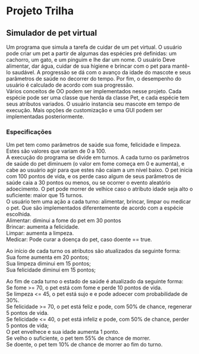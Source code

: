 # Projeto Trilha  

## Simulador de pet virtual

Um programa que simula a tarefa de cuidar de um pet virtual. O usuário pode criar um pet a partir de algumas das espécies pré definidas: um cachorro, um gato, e um pinguim e lhe dar um nome. O usuário Deve alimentar, dar água, cuidar de sua higiene e brincar com o pet para mantê-lo saudável. A progressão se dá com o avanço da idade do mascote e seus parâmetros de saúde no decorrer do tempo. Por fim, o desempenho do usuário é calculado de acordo com sua progressão.  
Vários conceitos de OO podem ser implementados nesse projeto. Cada espécie pode ser uma classe que herda da classe Pet, e cada espécie tem seus atributos variados. O usuário instancia seu mascote em tempo de execução. Mais opções de customização e uma GUI podem ser implementadas posteriormente.  

### Especificações

Um pet tem como parâmetros de saúde sua fome, felicidade e limpeza. Estes são valores que variam de 0 a 100.  
A execução do programa se divide em turnos. A cada turno os parâmetros de saúde do pet diminuem (o valor em fome começa em 0 e aumenta), e cabe ao usuário agir para que estes não caiam a um nível baixo. O pet inicia com 100 pontos de vida, e os perde caso algum de seus parâmetros de saúde caia a 30 pontos ou menos, ou se ocorrer o evento aleatório adoecimento. O pet pode morrer de velhice caso o atributo idade seja alto o suficiente: maior que 15 turnos.  
O usuário tem uma ação a cada turno: alimentar, brincar, limpar ou medicar o pet.  Que são implementados diferentemente de acordo com a espécie escolhida.  
Alimentar: diminui a fome do pet em 30 pontos  
Brincar: aumenta a felicidade.  
Limpar: aumenta a limpeza.  
Medicar: Pode curar a doença do pet, caso doente == true.  

Ao início de cada turno os atributos são atualizados da seguinte forma:  
Sua fome aumenta em 20 pontos;  
Sua limpeza diminui em 15 pontos;  
Sua felicidade diminui em 15 pontos;  

Ao fim de cada turno o estado de saúde é atualizado da seguinte forma:  
Se fome >= 70, o pet está com fome e perde 10 pontos de vida.  
Se limpeza <= 45, o pet está sujo e e pode adoecer com probabilidade de 30%.  
Se felicidade >= 70, o pet está feliz e pode, com 50% de chance, regenerar 5 pontos de vida.  
Se felicidade <= 40, o pet está infeliz e pode, com 50% de chance, perder 5 pontos de vida;  
O pet envelhece e sua idade aumenta 1 ponto.  
Se velho o suficiente, o pet tem 55% de chance de morrer.  
Se doente, o pet tem 10% de chance de morrer ao fim do turno.  
